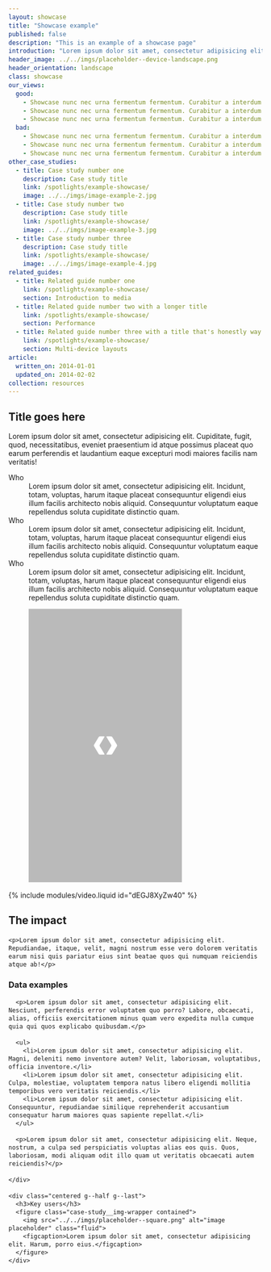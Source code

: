 ```yaml
---
layout: showcase
title: "Showcase example"
published: false
description: "This is an example of a showcase page"
introduction: "Lorem ipsum dolor sit amet, consectetur adipisicing elit. Voluptatem, iste, natus, eius laborum error ad voluptatibus."
header_image: ../../imgs/placeholder--device-landscape.png
header_orientation: landscape
class: showcase
our_views:
  good:
    - Showcase nunc nec urna fermentum fermentum. Curabitur a interdum lacus.
    - Showcase nunc nec urna fermentum fermentum. Curabitur a interdum lacus.
    - Showcase nunc nec urna fermentum fermentum. Curabitur a interdum lacus.
  bad:
    - Showcase nunc nec urna fermentum fermentum. Curabitur a interdum lacus.
    - Showcase nunc nec urna fermentum fermentum. Curabitur a interdum lacus.
    - Showcase nunc nec urna fermentum fermentum. Curabitur a interdum lacus.
other_case_studies:
  - title: Case study number one
    description: Case study title
    link: /spotlights/example-showcase/
    image: ../../imgs/image-example-2.jpg
  - title: Case study number two
    description: Case study title
    link: /spotlights/example-showcase/
    image: ../../imgs/image-example-3.jpg
  - title: Case study number three
    description: Case study title
    link: /spotlights/example-showcase/
    image: ../../imgs/image-example-4.jpg
related_guides:
  - title: Related guide number one
    link: /spotlights/example-showcase/
    section: Introduction to media
  - title: Related guide number two with a longer title
    link: /spotlights/example-showcase/
    section: Performance
  - title: Related guide number three with a title that's honestly way too long
    link: /spotlights/example-showcase/
    section: Multi-device layouts
article:
  written_on: 2014-01-01
  updated_on: 2014-02-02
collection: resources
---
```


<div class="case-study-wrapper has-video-after">
  <div class="container clear">
    <div class="g--half">
      <h2>Title goes here</h2>
      <p>Lorem ipsum dolor sit amet, consectetur adipisicing elit. Cupiditate, fugit, quod, necessitatibus, eveniet praesentium id atque possimus placeat quo earum perferendis et laudantium eaque excepturi modi maiores facilis nam veritatis!</p>
      <dl>
        <dt>Who</dt>
        <dd>Lorem ipsum dolor sit amet, consectetur adipisicing elit. Incidunt, totam, voluptas, harum itaque placeat consequuntur eligendi eius illum facilis architecto nobis aliquid. Consequuntur voluptatum eaque repellendus soluta cupiditate distinctio quam.</dd>
        <dt>Who</dt>
        <dd>Lorem ipsum dolor sit amet, consectetur adipisicing elit. Incidunt, totam, voluptas, harum itaque placeat consequuntur eligendi eius illum facilis architecto nobis aliquid. Consequuntur voluptatum eaque repellendus soluta cupiditate distinctio quam.</dd>
        <dt>Who</dt>
        <dd>Lorem ipsum dolor sit amet, consectetur adipisicing elit. Incidunt, totam, voluptas, harum itaque placeat consequuntur eligendi eius illum facilis architecto nobis aliquid. Consequuntur voluptatum eaque repellendus soluta cupiditate distinctio quam.</dd>
      </dl>
    </div>
    <figure class="case-study__img-wrapper g--half g--last">
      <img src="../../imgs/placeholder--side-by-side.png" alt="image placeholder" class="fluid">
    </figure>
  </div>
</div>

<div class="container clear">
  {% include modules/video.liquid id="dEGJ8XyZw40" %}

  <div class="content">
    <h2>The impact</h2>

    <p>Lorem ipsum dolor sit amet, consectetur adipisicing elit. Repudiandae, itaque, velit, magni nostrum esse vero dolorem veritatis earum nisi quis pariatur eius sint beatae quos qui numquam reiciendis atque ab!</p>
  </div>

  <div class="spotlight-content clear">
    <div class="indented-medium g--half">
      <h3>Data examples</h3>

      <p>Lorem ipsum dolor sit amet, consectetur adipisicing elit. Nesciunt, perferendis error voluptatem quo porro? Labore, obcaecati, alias, officiis exercitationem minus quam vero expedita nulla cumque quia qui quos explicabo quibusdam.</p>

      <ul>
        <li>Lorem ipsum dolor sit amet, consectetur adipisicing elit. Magni, deleniti nemo inventore autem? Velit, laboriosam, voluptatibus, officia inventore.</li>
        <li>Lorem ipsum dolor sit amet, consectetur adipisicing elit. Culpa, molestiae, voluptatem tempora natus libero eligendi mollitia temporibus vero veritatis reiciendis.</li>
        <li>Lorem ipsum dolor sit amet, consectetur adipisicing elit. Consequuntur, repudiandae similique reprehenderit accusantium consequatur harum maiores quas sapiente repellat.</li>
      </ul>

      <p>Lorem ipsum dolor sit amet, consectetur adipisicing elit. Neque, nostrum, a culpa sed perspiciatis voluptas alias eos quis. Quos, laboriosam, modi aliquam odit illo quam ut veritatis obcaecati autem reiciendis?</p>

    </div>

    <div class="centered g--half g--last">
      <h3>Key users</h3>
      <figure class="case-study__img-wrapper contained">
        <img src="../../imgs/placeholder--square.png" alt="image placeholder" class="fluid">
        <figcaption>Lorem ipsum dolor sit amet, consectetur adipisicing elit. Harum, porro eius.</figcaption>
      </figure>
    </div>
  </div>

</div>
